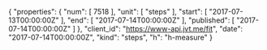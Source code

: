{
  "properties": {
    "num": [
      7518
    ],
    "unit": [
      "steps"
    ],
    "start": [
      "2017-07-13T00:00:00Z"
    ],
    "end": [
      "2017-07-14T00:00:00Z"
    ],
    "published": [
      "2017-07-14T00:00:00Z"
    ]
  },
  "client_id": "https://www-api.jvt.me/fit",
  "date": "2017-07-14T00:00:00Z",
  "kind": "steps",
  "h": "h-measure"
}
